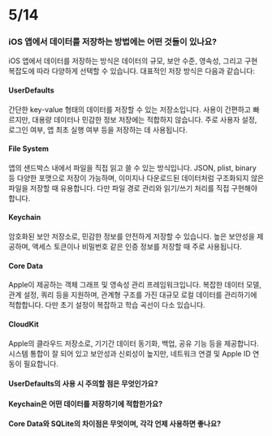 # 5/14
### iOS 앱에서 데이터를 저장하는 방법에는 어떤 것들이 있나요?
iOS 앱에서 데이터를 저장하는 방식은 데이터의 규모, 보안 수준, 영속성, 그리고 구현 복잡도에 따라 다양하게 선택할 수 있습니다. 대표적인 저장 방식은 다음과 같습니다:
#### UserDefaults
간단한 key-value 형태의 데이터를 저장할 수 있는 저장소입니다. 사용이 간편하고 빠르지만, 대용량 데이터나 민감한 정보 저장에는 적합하지 않습니다.
주로 사용자 설정, 로그인 여부, 앱 최초 실행 여부 등을 저장하는 데 사용됩니다.
#### File System
앱의 샌드박스 내에서 파일을 직접 읽고 쓸 수 있는 방식입니다. JSON, plist, binary 등 다양한 포맷으로 저장이 가능하며, 이미지나 다운로드된 데이터처럼 구조화되지 않은 파일을 저장할 때 유용합니다.
다만 파일 경로 관리와 읽기/쓰기 처리를 직접 구현해야 합니다.
#### Keychain
암호화된 보안 저장소로, 민감한 정보를 안전하게 저장할 수 있습니다. 높은 보안성을 제공하며, 액세스 토큰이나 비밀번호 같은 인증 정보를 저장할 때 주로 사용됩니다.
#### Core Data
Apple이 제공하는 객체 그래프 및 영속성 관리 프레임워크입니다. 복잡한 데이터 모델, 관계 설정, 쿼리 등을 지원하며, 관계형 구조를 가진 대규모 로컬 데이터를 관리하기에 적합합니다.
다만 초기 설정이 복잡하고 학습 곡선이 다소 있습니다.
#### CloudKit
Apple의 클라우드 저장소로, 기기간 데이터 동기화, 백업, 공유 기능 등을 제공합니다. 시스템 통합이 잘 되어 있고 보안성과 신뢰성이 높지만, 네트워크 연결 및 Apple ID 연동이 필요합니다.

#### UserDefaults의 사용 시 주의할 점은 무엇인가요?

#### Keychain은 어떤 데이터를 저장하기에 적합한가요?

#### Core Data와 SQLite의 차이점은 무엇이며, 각각 언제 사용하면 좋나요?
